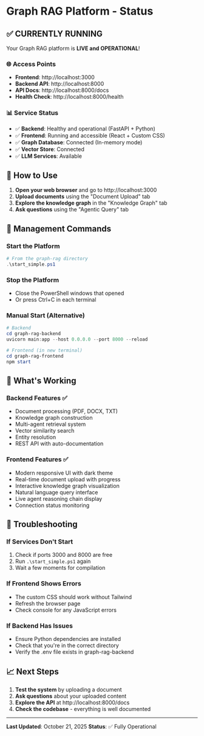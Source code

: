 # Graph RAG Platform - Status

## ✅ CURRENTLY RUNNING

Your Graph RAG platform is **LIVE and OPERATIONAL**!

### 🌐 Access Points
- **Frontend**: http://localhost:3000
- **Backend API**: http://localhost:8000  
- **API Docs**: http://localhost:8000/docs
- **Health Check**: http://localhost:8000/health

### 📊 Service Status
- ✅ **Backend**: Healthy and operational (FastAPI + Python)
- ✅ **Frontend**: Running and accessible (React + Custom CSS)
- ✅ **Graph Database**: Connected (In-memory mode)
- ✅ **Vector Store**: Connected
- ✅ **LLM Services**: Available

## 🚀 How to Use

1. **Open your web browser** and go to http://localhost:3000
2. **Upload documents** using the "Document Upload" tab
3. **Explore the knowledge graph** in the "Knowledge Graph" tab
4. **Ask questions** using the "Agentic Query" tab

## 🔧 Management Commands

### Start the Platform
```powershell
# From the graph-rag directory
.\start_simple.ps1
```

### Stop the Platform
- Close the PowerShell windows that opened
- Or press Ctrl+C in each terminal

### Manual Start (Alternative)
```powershell
# Backend
cd graph-rag-backend
uvicorn main:app --host 0.0.0.0 --port 8000 --reload

# Frontend (in new terminal)
cd graph-rag-frontend  
npm start
```

## 🎯 What's Working

### Backend Features ✅
- Document processing (PDF, DOCX, TXT)
- Knowledge graph construction
- Multi-agent retrieval system
- Vector similarity search
- Entity resolution
- REST API with auto-documentation

### Frontend Features ✅
- Modern responsive UI with dark theme
- Real-time document upload with progress
- Interactive knowledge graph visualization
- Natural language query interface
- Live agent reasoning chain display
- Connection status monitoring

## 🐛 Troubleshooting

### If Services Don't Start
1. Check if ports 3000 and 8000 are free
2. Run `.\start_simple.ps1` again
3. Wait a few moments for compilation

### If Frontend Shows Errors
- The custom CSS should work without Tailwind
- Refresh the browser page
- Check console for any JavaScript errors

### If Backend Has Issues
- Ensure Python dependencies are installed
- Check that you're in the correct directory
- Verify the .env file exists in graph-rag-backend

## 📈 Next Steps

1. **Test the system** by uploading a document
2. **Ask questions** about your uploaded content
3. **Explore the API** at http://localhost:8000/docs
4. **Check the codebase** - everything is well documented

---

**Last Updated**: October 21, 2025
**Status**: ✅ Fully Operational